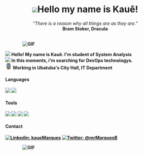 <h1 align="center"><img src="./hi.gif" width="30px">Hello my name is Kauê!</h1>

<p align="center">
  <i>“There is a reason why all things are as they are.”</i>
  <br/>
  <b>Bram Stoker, Dracula<b/>
</p>
  
  <br/>
<img align="right" width="450px" alt="GIF" src="https://64.media.tumblr.com/a109875c6281839b8d84873373be8fcd/tumblr_mx8rz8f0ZX1qzh636o9_500.gif"/>
<br>

<p>
<img width="20" src="https://emojipedia-us.s3.dualstack.us-west-1.amazonaws.com/thumbs/120/emojidex/112/male-technologist-type-5_1f468-1f3fe-200d-1f4bb.png"/>
Hello! My name is Kauê. I'm student of System Analysis
  <br/>
<img width="20" src="https://emojipedia-us.s3.dualstack.us-west-1.amazonaws.com/thumbs/120/facebook/230/books_1f4da.png"/>
  In this moments, i'm searching for DevOps technologys.
  <br/>
  <img width="20" src="./assets/backpack.png/">
   Working  in Ubatuba's City Hall, IT Department
</p>

<h4><b>Languages</b></h4>  
<code><img height="30" src="https://cdn.icon-icons.com/icons2/112/PNG/512/python_18894.png"></code>
<code><img height="30" src="https://cdn.icon-icons.com/icons2/195/PNG/256/Java_23404.png></code>
<code><img height="30" src="https://cdn.icon-icons.com/icons2/2699/PNG/512/gnu_bash_logo_icon_170079.png"></code>
<br>

<h4><b>Tools</b></h4> 
<code><img height="35" src="https://upload.wikimedia.org/wikipedia/commons/thumb/3/35/Tux.svg/1200px-Tux.svg.png"></code>
<code><img height="35" src="https://www.docker.com/sites/default/files/d8/styles/role_icon/public/2019-07/Moby-logo.png"></code>
<code><img height="30" src="https://img.icons8.com/color/452/amazon-web-services.png"></code>
<code><img height="30" src="https://www.terraform.io/assets/images/og-image-8b3e4f7d.png"></code>

<h4><b>Contact</b></h4>

[![Linkedin: kaueMarques](https://img.shields.io/badge/-kaueMarques-blue?style=flat-square&logo=Linkedin&logoColor=white&link=https://www.linkedin.com/in/kauemb/)](https://www.linkedin.com/in/kauemb/)
[![Twitter: @mrMarquesB](https://img.shields.io/badge/-@mrMarquesB-blue?style=flat-square&logo=Twitter&logoColor=white&link=https://twitter.com/mrMarquesB)](https://twitter.com/mrMarquesB)


<img align="right" width="450px" alt="GIF" src="https://github-readme-stats.vercel.app/api?username=kaueMarques&show_icons=true&theme=darcula"/>

